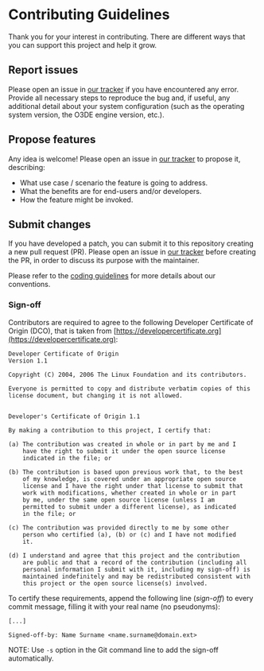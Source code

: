 # Contributing Guidelines
Thank you for your interest in contributing. There are different ways that you can support this project and help it grow.

## Report issues
Please open an issue in [our tracker](https://github.com/loherangrin/addons.o3de.date-time/issues) if you have encountered any error. Provide all necessary steps to reproduce the bug and, if useful, any additional detail about your system configuration (such as the operating system version, the O3DE engine version, etc.).

## Propose features
Any idea is welcome! Please open an issue in [our tracker](https://github.com/loherangrin/addons.o3de.date-time/issues) to propose it, describing:
- What use case / scenario the feature is going to address.
- What the benefits are for end-users and/or developers.
- How the feature might be invoked.

## Submit changes
If you have developed a patch, you can submit it to this repository creating a new pull request (PR). Please open an issue in [our tracker](https://github.com/loherangrin/addons.o3de.date-time/issues) before creating the PR, in order to discuss its purpose with the maintainer. 

Please refer to the [coding guidelines](https://github.com/loherangrin/o3tanks/wiki) for more details about our conventions.

### Sign-off
Contributors are required to agree to the following Developer Certificate of Origin (DCO), that is taken from [https://developercertificate.org](https://developercertificate.org):

```
Developer Certificate of Origin
Version 1.1

Copyright (C) 2004, 2006 The Linux Foundation and its contributors.

Everyone is permitted to copy and distribute verbatim copies of this
license document, but changing it is not allowed.


Developer's Certificate of Origin 1.1

By making a contribution to this project, I certify that:

(a) The contribution was created in whole or in part by me and I
    have the right to submit it under the open source license
    indicated in the file; or

(b) The contribution is based upon previous work that, to the best
    of my knowledge, is covered under an appropriate open source
    license and I have the right under that license to submit that
    work with modifications, whether created in whole or in part
    by me, under the same open source license (unless I am
    permitted to submit under a different license), as indicated
    in the file; or

(c) The contribution was provided directly to me by some other
    person who certified (a), (b) or (c) and I have not modified
    it.

(d) I understand and agree that this project and the contribution
    are public and that a record of the contribution (including all
    personal information I submit with it, including my sign-off) is
    maintained indefinitely and may be redistributed consistent with
    this project or the open source license(s) involved.
```

To certify these requirements, append the following line (*sign-off*) to every commit message, filling it with your real name (no pseudonyms):

```
[...]

Signed-off-by: Name Surname <name.surname@domain.ext>
```

NOTE: Use `-s` option in the Git command line to add the sign-off automatically.

